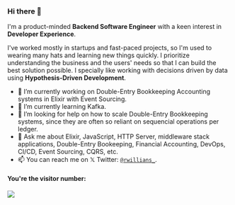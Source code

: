 ### Hi there 👋

I'm a product-minded **Backend Software Engineer** with a keen
interest in **Developer Experience**.

I've worked mostly in startups and fast-paced projects, so I'm used to
wearing many hats and learning new things quickly. I prioritize
understanding the business and the users' needs so that I can build
the best solution possible. I specially like working with decisions
driven by data using **Hypothesis-Driven Development**.

- 🔭 I’m currently working on Double-Entry Bookkeeping Accounting
     systems in Elixir with Event Sourcing.
- 🌱 I’m currently learning Kafka.
- 🤔 I’m looking for help on how to scale Double-Entry Bookkeeping
     systems, since they are often so reliant on sequencial operations
     per ledger.
- 💬 Ask me about Elixir, JavaScript, HTTP Server, middleware stack
     applications, Double-Entry Bookeeping, Financial Accounting,
     DevOps, CI/CD, Event Sourcing, CQRS, etc.
- 📫 You can reach me on 𝕏 Twitter: [`@rwillians_`](https://twitter.com/rwillians_).


#### You're the visitor number:
<img src="https://profile-counter.glitch.me/rwillians/count.svg" />

<!--
Here you'll find some of my OSS projects that I like the most:
- [**`bookk`**](https://github.com/rwillians/bookk): building blocks
  for building double-entry bookkeeping accounting systems in Elixir.
- [**`fykit`**](https://github.com/rwillians/fykit): a collection of
  libraries for building web services in JavaScript.
- [**`express-rescue`**](https://github.com/rwillians/express-rescue):
  a library for handling errors in Express.js with a syntax similiar
  to Ruby's `rescue`.
- [**`sugar-env`**](https://github.com/rwillians/sugar-env.js): a
  sugar-code library for reading environment variables inside config
  files in JavaScript.
-->
